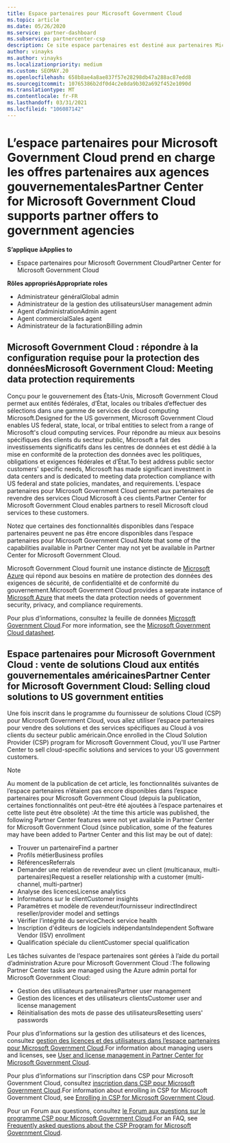 ```yaml
---
title: Espace partenaires pour Microsoft Government Cloud
ms.topic: article
ms.date: 05/26/2020
ms.service: partner-dashboard
ms.subservice: partnercenter-csp
description: Ce site espace partenaires est destiné aux partenaires Microsoft qui proposent des solutions Cloud Microsoft aux clients travaillant avec des agences gouvernementales dans le États-Unis.
author: vinayks
ms.author: vinayks
ms.localizationpriority: medium
ms.custom: SEOMAY.20
ms.openlocfilehash: 658b8ae4a8ae837f57e28298db47a288ac87edd8
ms.sourcegitcommit: 10765386b2df0d4c2e8da9b302a692f452e1090d
ms.translationtype: MT
ms.contentlocale: fr-FR
ms.lasthandoff: 03/31/2021
ms.locfileid: "106087142"
---
```

# <a name="partner-center-for-microsoft-government-cloud-supports-partner-offers-to-government-agencies"></a><span data-ttu-id="b6e5a-103">L’espace partenaires pour Microsoft Government Cloud prend en charge les offres partenaires aux agences gouvernementales</span><span class="sxs-lookup"><span data-stu-id="b6e5a-103">Partner Center for Microsoft Government Cloud supports partner offers to government agencies</span></span>

<span data-ttu-id="b6e5a-104">**S’applique à**</span><span class="sxs-lookup"><span data-stu-id="b6e5a-104">**Applies to**</span></span>

- <span data-ttu-id="b6e5a-105">Espace partenaires pour Microsoft Government Cloud</span><span class="sxs-lookup"><span data-stu-id="b6e5a-105">Partner Center for Microsoft Government Cloud</span></span>

<span data-ttu-id="b6e5a-106">**Rôles appropriés**</span><span class="sxs-lookup"><span data-stu-id="b6e5a-106">**Appropriate roles**</span></span>

- <span data-ttu-id="b6e5a-107">Administrateur général</span><span class="sxs-lookup"><span data-stu-id="b6e5a-107">Global admin</span></span>
- <span data-ttu-id="b6e5a-108">Administrateur de la gestion des utilisateurs</span><span class="sxs-lookup"><span data-stu-id="b6e5a-108">User management admin</span></span>
- <span data-ttu-id="b6e5a-109">Agent d’administration</span><span class="sxs-lookup"><span data-stu-id="b6e5a-109">Admin agent</span></span>
- <span data-ttu-id="b6e5a-110">Agent commercial</span><span class="sxs-lookup"><span data-stu-id="b6e5a-110">Sales agent</span></span>
- <span data-ttu-id="b6e5a-111">Administrateur de la facturation</span><span class="sxs-lookup"><span data-stu-id="b6e5a-111">Billing admin</span></span>

## <a name="microsoft-government-cloud-meeting-data-protection-requirements"></a><span data-ttu-id="b6e5a-112">Microsoft Government Cloud : répondre à la configuration requise pour la protection des données</span><span class="sxs-lookup"><span data-stu-id="b6e5a-112">Microsoft Government Cloud: Meeting data protection requirements</span></span>

<span data-ttu-id="b6e5a-113">Conçu pour le gouvernement des États-Unis, Microsoft Government Cloud permet aux entités fédérales, d’État, locales ou tribales d’effectuer des sélections dans une gamme de services de cloud computing Microsoft.</span><span class="sxs-lookup"><span data-stu-id="b6e5a-113">Designed for the US government, Microsoft Government Cloud enables US federal, state, local, or tribal entities to select from a range of Microsoft's cloud computing services.</span></span> <span data-ttu-id="b6e5a-114">Pour répondre au mieux aux besoins spécifiques des clients du secteur public, Microsoft a fait des investissements significatifs dans les centres de données et est dédié à la mise en conformité de la protection des données avec les politiques, obligations et exigences fédérales et d’État.</span><span class="sxs-lookup"><span data-stu-id="b6e5a-114">To best address public sector customers' specific needs, Microsoft has made significant investment in data centers and is dedicated to meeting data protection compliance with US federal and state policies, mandates, and requirements.</span></span> <span data-ttu-id="b6e5a-115">L’espace partenaires pour Microsoft Government Cloud permet aux partenaires de revendre des services Cloud Microsoft à ces clients.</span><span class="sxs-lookup"><span data-stu-id="b6e5a-115">Partner Center for Microsoft Government Cloud enables partners to resell Microsoft cloud services to these customers.</span></span>

<span data-ttu-id="b6e5a-116">Notez que certaines des fonctionnalités disponibles dans l’espace partenaires peuvent ne pas être encore disponibles dans l’espace partenaires pour Microsoft Government Cloud.</span><span class="sxs-lookup"><span data-stu-id="b6e5a-116">Note that some of the capabilities available in Partner Center may not yet be available in Partner Center for Microsoft Government Cloud.</span></span>

<span data-ttu-id="b6e5a-117">Microsoft Government Cloud fournit une instance distincte de [Microsoft Azure](https://azure.microsoft.com/overview/clouds/government/) qui répond aux besoins en matière de protection des données des exigences de sécurité, de confidentialité et de conformité du gouvernement.</span><span class="sxs-lookup"><span data-stu-id="b6e5a-117">Microsoft Government Cloud provides a separate instance of [Microsoft Azure](https://azure.microsoft.com/overview/clouds/government/) that meets the data protection needs of government security, privacy, and compliance requirements.</span></span> 

<span data-ttu-id="b6e5a-118">Pour plus d’informations, consultez la feuille de données [Microsoft Government Cloud](https://download.microsoft.com/download/C/9/C/C9CA3002-DFC4-4ADA-841F-DF42AEC042FB/Microsoft_Azure_Government_Datasheet_EN_US.PDF).</span><span class="sxs-lookup"><span data-stu-id="b6e5a-118">For more information, see the [Microsoft Government Cloud datasheet](https://download.microsoft.com/download/C/9/C/C9CA3002-DFC4-4ADA-841F-DF42AEC042FB/Microsoft_Azure_Government_Datasheet_EN_US.PDF).</span></span>

## <a name="partner-center-for-microsoft-government-cloud-selling-cloud-solutions-to-us-government-entities"></a><span data-ttu-id="b6e5a-119">Espace partenaires pour Microsoft Government Cloud : vente de solutions Cloud aux entités gouvernementales américaines</span><span class="sxs-lookup"><span data-stu-id="b6e5a-119">Partner Center for Microsoft Government Cloud: Selling cloud solutions to US government entities</span></span>

<span data-ttu-id="b6e5a-120">Une fois inscrit dans le programme du fournisseur de solutions Cloud (CSP) pour Microsoft Government Cloud, vous allez utiliser l’espace partenaires pour vendre des solutions et des services spécifiques au Cloud à vos clients du secteur public américain.</span><span class="sxs-lookup"><span data-stu-id="b6e5a-120">Once enrolled in the Cloud Solution Provider (CSP) program for Microsoft Government Cloud, you'll use Partner Center to sell cloud-specific solutions and services to your US government customers.</span></span> 

> [!NOTE]  
> <span data-ttu-id="b6e5a-121">Au moment de la publication de cet article, les fonctionnalités suivantes de l’espace partenaires n’étaient pas encore disponibles dans l’espace partenaires pour Microsoft Government Cloud (depuis la publication, certaines fonctionnalités ont peut-être été ajoutées à l’espace partenaires et cette liste peut être obsolète) :</span><span class="sxs-lookup"><span data-stu-id="b6e5a-121">At the time this article was published, the following Partner Center features were not yet available in Partner Center for Microsoft Government Cloud (since publication, some of the features may have been added to Partner Center and this list may be out of date):</span></span>

- <span data-ttu-id="b6e5a-122">Trouver un partenaire</span><span class="sxs-lookup"><span data-stu-id="b6e5a-122">Find a partner</span></span>
- <span data-ttu-id="b6e5a-123">Profils métier</span><span class="sxs-lookup"><span data-stu-id="b6e5a-123">Business profiles</span></span>
- <span data-ttu-id="b6e5a-124">Références</span><span class="sxs-lookup"><span data-stu-id="b6e5a-124">Referrals</span></span>
- <span data-ttu-id="b6e5a-125">Demander une relation de revendeur avec un client (multicanaux, multi-partenaires)</span><span class="sxs-lookup"><span data-stu-id="b6e5a-125">Request a reseller relationship with a customer (multi-channel, multi-partner)</span></span>
- <span data-ttu-id="b6e5a-126">Analyse des licences</span><span class="sxs-lookup"><span data-stu-id="b6e5a-126">License analytics</span></span>
- <span data-ttu-id="b6e5a-127">Informations sur le client</span><span class="sxs-lookup"><span data-stu-id="b6e5a-127">Customer insights</span></span>
- <span data-ttu-id="b6e5a-128">Paramètres et modèle de revendeur/fournisseur indirect</span><span class="sxs-lookup"><span data-stu-id="b6e5a-128">Indirect reseller/provider model and settings</span></span>
- <span data-ttu-id="b6e5a-129">Vérifier l’intégrité du service</span><span class="sxs-lookup"><span data-stu-id="b6e5a-129">Check service health</span></span>
- <span data-ttu-id="b6e5a-130">Inscription d'éditeurs de logiciels indépendants</span><span class="sxs-lookup"><span data-stu-id="b6e5a-130">Independent Software Vendor (ISV) enrollment</span></span>
- <span data-ttu-id="b6e5a-131">Qualification spéciale du client</span><span class="sxs-lookup"><span data-stu-id="b6e5a-131">Customer special qualification</span></span>

<span data-ttu-id="b6e5a-132">Les tâches suivantes de l’espace partenaires sont gérées à l’aide du portail d’administration Azure pour Microsoft Government Cloud :</span><span class="sxs-lookup"><span data-stu-id="b6e5a-132">The following Partner Center tasks are managed using the Azure admin portal for Microsoft Government Cloud:</span></span> 

- <span data-ttu-id="b6e5a-133">Gestion des utilisateurs partenaires</span><span class="sxs-lookup"><span data-stu-id="b6e5a-133">Partner user management</span></span>
- <span data-ttu-id="b6e5a-134">Gestion des licences et des utilisateurs clients</span><span class="sxs-lookup"><span data-stu-id="b6e5a-134">Customer user and license management</span></span>
- <span data-ttu-id="b6e5a-135">Réinitialisation des mots de passe des utilisateurs</span><span class="sxs-lookup"><span data-stu-id="b6e5a-135">Resetting users' passwords</span></span>

<span data-ttu-id="b6e5a-136">Pour plus d’informations sur la gestion des utilisateurs et des licences, consultez [gestion des licences et des utilisateurs dans l’espace partenaires pour Microsoft Government Cloud](user-management-in-partner-center-for-microsoft-us-govt-cloud.md).</span><span class="sxs-lookup"><span data-stu-id="b6e5a-136">For information about managing users and licenses, see [User and license management in Partner Center for Microsoft Government Cloud](user-management-in-partner-center-for-microsoft-us-govt-cloud.md).</span></span>

<span data-ttu-id="b6e5a-137">Pour plus d’informations sur l’inscription dans CSP pour Microsoft Government Cloud, consultez [inscription dans CSP pour Microsoft Government Cloud](enroll-in-csp-for-microsoft-us-govt-cloud.md).</span><span class="sxs-lookup"><span data-stu-id="b6e5a-137">For information about enrolling in CSP for Microsoft Government Cloud, see [Enrolling in CSP for Microsoft Government Cloud](enroll-in-csp-for-microsoft-us-govt-cloud.md).</span></span>

<span data-ttu-id="b6e5a-138">Pour un Forum aux questions, consultez [le Forum aux questions sur le programme CSP pour Microsoft Government Cloud](faq-for-us-govt-cloud.md).</span><span class="sxs-lookup"><span data-stu-id="b6e5a-138">For an FAQ, see [Frequently asked questions about the CSP Program for Microsoft Government Cloud](faq-for-us-govt-cloud.md).</span></span>
